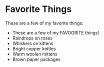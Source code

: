 # Favorite Things

These are a few of my favorite things:

- These are a few of my FAVOORITE things!
- Raindrops on roses
- Whiskers on kittens
- Bright copper kettles
- Warm woolen mittens
- Brown paper packages

